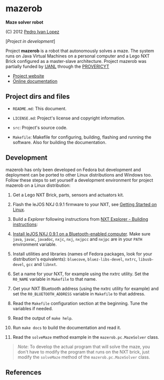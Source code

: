 # mazerob #############################################################

**Maze solver robot**

(C) 2012 [Pedro Ivan Lopez](http://pedroivanlopez.com)

[*Project in development*]

Project **mazerob** is a robot that autonomously solves a maze.  The system
runs on Java Virtual Machines on a personal computer and a Lego NXT Brick
configured as a master-slave architecture.  Project mazerob was partially
funded by [UANL](http://www.uanl.mx) through the
[PROVERICYT](http://www.uanl.mx/universidad/investigacion/apoyos/provericyt.html)

- [Project website](http://pedroivanlopez.com/mazerob)
- [Online documentation](http://pedroivanlopez.com/mazerob/doc)

## Project dirs and files ############################################

- `README.md`: This document.

- `LICENSE.md`: Project's license and copyright information.

- `src`: Project's source code.

- `Makefile`: Makefile for configuring, building, flashing and running the
  software.  Also for building the documentation.

## Development #######################################################

mazerob has only been developed on Fedora but development and deployment can be
ported to other Linux distributions and Windows too.  Follow these steps to set
yourself a development environment for project mazerob on a Linux distribution:

1. Get a Lego NXT Brick, parts, sensors and actuators kit.

2. Flash the leJOS NXJ 0.9.1 firmware to your NXT, see [Getting Started on
   Linux][].

3. Build a *Explorer* following instructions from [NXT Explorer - Building
   instructions][]:

4. [Install leJOS NXJ 0.9.1 on a Bluetooth-enabled computer][Getting Started on
   Linux]. Make sure `java`, `javac`, `javadoc`, `nxjc`, `nxj`, `nxjpcc` and
   `nxjpc` are in your `PATH` environment variable.  

5. Install utilities and libraries (names of Fedora packages, look for your
   distribution's equivalents): `bluecove`, `bluez-libs-devel`, `nxtrc`,
   `libusb-devel`, `gcc` and `libnxt`.

6. Set a name for your NXT, for example using the nxtrc utility.  Set the
   `R0_NAME` variable in `Makefile` to that name.

7. Get your NXT Bluetooth address (using the nxtrc utility for example) and set
   the `R0_BLUETOOTH_ADDRESS` variable in `Makefile` to that address.

8. Read the `Makefile` configuration section at the beginning.  Tune the
   variables if needed.
   
9. Read the output of `make help`.

10. Run `make docs` to build the documentation and read it.

11. Read the `solveMaze` method example in the `mazerob.pc.MazeSolver` class.

> *Note*: To develop the actual program that will solve the maze, you don't
> have to modify the program that runs on the NXT brick, just modify the
> `solveMaze` method of the `mazerob.pc.MazeSolver` class.

## References ########################################################

[NXT Explorer - Building instructions]:
http://www.nxtprograms.com/NXT2/explorer/steps.html
"NXT Explorer - Building instructions"

[Getting Started on Linux]:
http://www.lejos.org/nxt/nxj/tutorial/Preliminaries/GettingStartedLinux.htm
"Getting Started on Linux"
